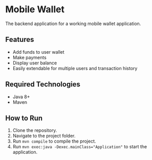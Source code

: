# Mobile Wallet

The backend application for a working mobile wallet application.

## Features
- Add funds to user wallet
- Make payments
- Display user balance
- Easily extendable for multiple users and transaction history

## Required Technologies
- Java 8+
- Maven

## How to Run
1. Clone the repository.
2. Navigate to the project folder.
3. Run `mvn compile` to compile the project.
4. Run `mvn exec:java -Dexec.mainClass="Application"` to start the application.
